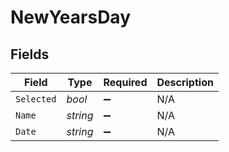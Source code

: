 # NewYearsDay


## Fields

| Field              | Type               | Required           | Description        |
| ------------------ | ------------------ | ------------------ | ------------------ |
| `Selected`         | *bool*             | :heavy_minus_sign: | N/A                |
| `Name`             | *string*           | :heavy_minus_sign: | N/A                |
| `Date`             | *string*           | :heavy_minus_sign: | N/A                |